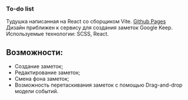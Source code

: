 ### To-do list
Тудушка написанная на React со сборщиком Vite. [Github Pages](https://cr1tcizd.github.io/todo-list/)  
Дизайн приближен к сервису для создания заметок Google Keep.  
Используемые технологии: SCSS, React.  
## Возможности:
- Создание заметок;
- Редактирование заметок;
- Смена фона заметок;
- Возможность перетаскивания заметок с помощью Drag-and-drop модели событий.
